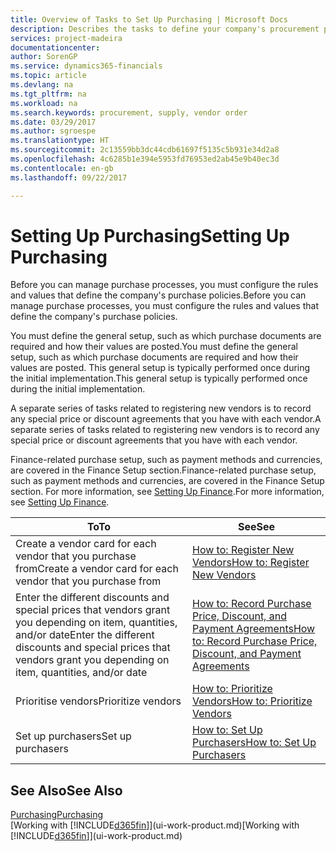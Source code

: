 ```yaml
---
title: Overview of Tasks to Set Up Purchasing | Microsoft Docs
description: Describes the tasks to define your company's procurement policies and set up your purchasing processes.
services: project-madeira
documentationcenter: 
author: SorenGP
ms.service: dynamics365-financials
ms.topic: article
ms.devlang: na
ms.tgt_pltfrm: na
ms.workload: na
ms.search.keywords: procurement, supply, vendor order
ms.date: 03/29/2017
ms.author: sgroespe
ms.translationtype: HT
ms.sourcegitcommit: 2c13559bb3dc44cdb61697f5135c5b931e34d2a8
ms.openlocfilehash: 4c6285b1e394e5953fd76953ed2ab45e9b40ec3d
ms.contentlocale: en-gb
ms.lasthandoff: 09/22/2017

---
```

# <a name="setting-up-purchasing"></a><span data-ttu-id="d4b07-103">Setting Up Purchasing</span><span class="sxs-lookup"><span data-stu-id="d4b07-103">Setting Up Purchasing</span></span>
<span data-ttu-id="d4b07-104">Before you can manage purchase processes, you must configure the rules and values that define the company's purchase policies.</span><span class="sxs-lookup"><span data-stu-id="d4b07-104">Before you can manage purchase processes, you must configure the rules and values that define the company's purchase policies.</span></span>

<span data-ttu-id="d4b07-105">You must define the general setup, such as which purchase documents are required and how their values are posted.</span><span class="sxs-lookup"><span data-stu-id="d4b07-105">You must define the general setup, such as which purchase documents are required and how their values are posted.</span></span> <span data-ttu-id="d4b07-106">This general setup is typically performed once during the initial implementation.</span><span class="sxs-lookup"><span data-stu-id="d4b07-106">This general setup is typically performed once during the initial implementation.</span></span>

<span data-ttu-id="d4b07-107">A separate series of tasks related to registering new vendors is to record any special price or discount agreements that you have with each vendor.</span><span class="sxs-lookup"><span data-stu-id="d4b07-107">A separate series of tasks related to registering new vendors is to record any special price or discount agreements that you have with each vendor.</span></span>

<span data-ttu-id="d4b07-108">Finance-related purchase setup, such as payment methods and currencies, are covered in the Finance Setup section.</span><span class="sxs-lookup"><span data-stu-id="d4b07-108">Finance-related purchase setup, such as payment methods and currencies, are covered in the Finance Setup section.</span></span> <span data-ttu-id="d4b07-109">For more information, see [Setting Up Finance](finance-setup-finance.md).</span><span class="sxs-lookup"><span data-stu-id="d4b07-109">For more information, see [Setting Up Finance](finance-setup-finance.md).</span></span>

| <span data-ttu-id="d4b07-110">To</span><span class="sxs-lookup"><span data-stu-id="d4b07-110">To</span></span> | <span data-ttu-id="d4b07-111">See</span><span class="sxs-lookup"><span data-stu-id="d4b07-111">See</span></span> |
| --- | --- |
| <span data-ttu-id="d4b07-112">Create a vendor card for each vendor that you purchase from</span><span class="sxs-lookup"><span data-stu-id="d4b07-112">Create a vendor card for each vendor that you purchase from</span></span>|[<span data-ttu-id="d4b07-113">How to: Register New Vendors</span><span class="sxs-lookup"><span data-stu-id="d4b07-113">How to: Register New Vendors</span></span>](purchasing-how-register-new-vendors.md) |
| <span data-ttu-id="d4b07-114">Enter the different discounts and special prices that vendors grant you depending on item, quantities, and/or date</span><span class="sxs-lookup"><span data-stu-id="d4b07-114">Enter the different discounts and special prices that vendors grant you depending on item, quantities, and/or date</span></span> |[<span data-ttu-id="d4b07-115">How to: Record Purchase Price, Discount, and Payment Agreements</span><span class="sxs-lookup"><span data-stu-id="d4b07-115">How to: Record Purchase Price, Discount, and Payment Agreements</span></span>](purchasing-how-record-purchase-price-discount-payment-agreements.md) |
| <span data-ttu-id="d4b07-116">Prioritise vendors</span><span class="sxs-lookup"><span data-stu-id="d4b07-116">Prioritize vendors</span></span> |[<span data-ttu-id="d4b07-117">How to: Prioritize Vendors</span><span class="sxs-lookup"><span data-stu-id="d4b07-117">How to: Prioritize Vendors</span></span>](purchasing-how-prioritize-vendors.md) |
| <span data-ttu-id="d4b07-118">Set up purchasers</span><span class="sxs-lookup"><span data-stu-id="d4b07-118">Set up purchasers</span></span> |[<span data-ttu-id="d4b07-119">How to: Set Up Purchasers</span><span class="sxs-lookup"><span data-stu-id="d4b07-119">How to: Set Up Purchasers</span></span>](purchasing-how-setup-purchasers.md) |

## <a name="see-also"></a><span data-ttu-id="d4b07-120">See Also</span><span class="sxs-lookup"><span data-stu-id="d4b07-120">See Also</span></span>
[<span data-ttu-id="d4b07-121">Purchasing</span><span class="sxs-lookup"><span data-stu-id="d4b07-121">Purchasing</span></span>](purchasing-manage-purchasing.md)  
<span data-ttu-id="d4b07-122">[Working with [!INCLUDE[d365fin](includes/d365fin_md.md)]](ui-work-product.md)</span><span class="sxs-lookup"><span data-stu-id="d4b07-122">[Working with [!INCLUDE[d365fin](includes/d365fin_md.md)]](ui-work-product.md)</span></span>

